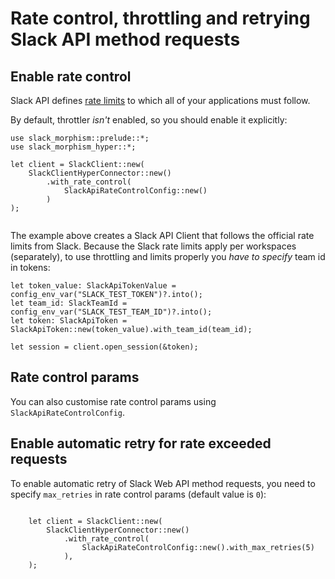 # Rate control, throttling and retrying Slack API method requests

## Enable rate control
Slack API defines [rate limits](https://api.slack.com/docs/rate-limits) to which all of your applications must follow.

By default, throttler *isn't* enabled, so you should enable it explicitly:

```rust,noplaypen
use slack_morphism::prelude::*;
use slack_morphism_hyper::*;

let client = SlackClient::new(
    SlackClientHyperConnector::new()
        .with_rate_control(
            SlackApiRateControlConfig::new()
        )
);
    
```

The example above creates a Slack API Client that follows the official rate limits from Slack.
Because the Slack rate limits apply per workspaces (separately),
to use throttling and limits properly you *have to specify* team id in tokens:

```
let token_value: SlackApiTokenValue = config_env_var("SLACK_TEST_TOKEN")?.into();
let team_id: SlackTeamId = config_env_var("SLACK_TEST_TEAM_ID")?.into();
let token: SlackApiToken = SlackApiToken::new(token_value).with_team_id(team_id);

let session = client.open_session(&token);
```

## Rate control params

You can also customise rate control params using `SlackApiRateControlConfig`.

## Enable automatic retry for rate exceeded requests

To enable automatic retry of Slack Web API method requests,
you need to specify `max_retries` in rate control params (default value is `0`):

```rust,noplaypen

    let client = SlackClient::new(
        SlackClientHyperConnector::new()
            .with_rate_control(
                SlackApiRateControlConfig::new().with_max_retries(5)
            ),
    );       
```
